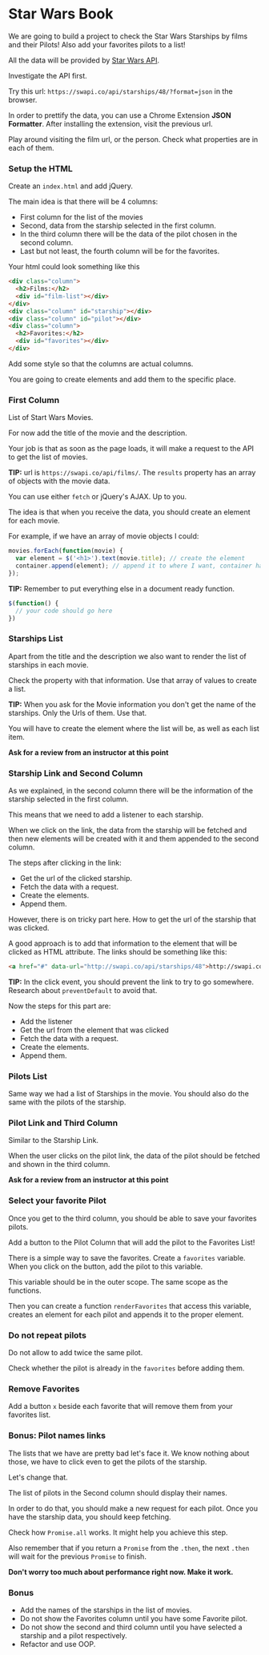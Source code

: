 # Star Wars Book

We are going to build a project to check the Star Wars Starships by films and their Pilots! Also add your favorites pilots to a list!

All the data will be provided by [Star Wars API](https://swapi.co/).

Investigate the API first.

Try this url: `https://swapi.co/api/starships/48/?format=json` in the browser.

In order to prettify the data, you can use a Chrome Extension **JSON Formatter**. After installing the extension, visit the previous url.

Play around visiting the film url, or the person. Check what properties are in each of them.

### Setup the HTML

Create an `index.html` and add jQuery.

The main idea is that there will be 4 columns:
- First column for the list of the movies
- Second, data from the starship selected in the first column.
- In the third column there will be the data of the pilot chosen in the second column.
- Last but not least, the fourth column will be for the favorites.

Your html could look something like this

```HTML
<div class="column">
  <h2>Films:</h2>
  <div id="film-list"></div>
</div>
<div class="column" id="starship"></div>
<div class="column" id="pilot"></div>
<div class="column">
  <h2>Favorites:</h2>
  <div id="favorites"></div>
</div>
```

Add some style so that the columns are actual columns.

You are going to create elements and add them to the specific place.

### First Column

List of Start Wars Movies.

For now add the title of the movie and the description.

Your job is that as soon as the page loads, it will make a request to the API to get the list of movies.

**TIP:** url is `https://swapi.co/api/films/`. The `results` property has an array of objects with the movie data.

You can use either `fetch` or jQuery's AJAX. Up to you.

The idea is that when you receive the data, you should create an element for each movie.

For example, if we have an array of movie objects I could:

```javascript
movies.forEach(function(movie) {
  var element = $('<h1>').text(movie.title); // create the element
  container.append(element); // append it to where I want, container has been previously defined.
});
```

**TIP:** Remember to put everything else in a document ready function.

```javascript
$(function() {
  // your code should go here
})
```

### Starships List

Apart from the title and the description we also want to render the list of starships in each movie.

Check the property with that information. Use that array of values to create a list.

**TIP:** When you ask for the Movie information you don't get the name of the starships. Only the Urls of them. Use that.

You will have to create the element where the list will be, as well as each list item.

**Ask for a review from an instructor at this point**

### Starship Link and Second Column

As we explained, in the second column there will be the information of the starship selected in the first column.

This means that we need to add a listener to each starship.

When we click on the link, the data from the starship will be fetched and then new elements will be created with it and them appended to the second column.

The steps after clicking in the link:

- Get the url of the clicked starship.
- Fetch the data with a request.
- Create the elements.
- Append them.

However, there is on tricky part here. How to get the url of the starship that was clicked.

A good approach is to add that information to the element that will be clicked as HTML attribute. The links should be something like this:

```html
<a href="#" data-url="http://swapi.co/api/starships/48">http://swapi.co/api/starships/48</a>
```

**TIP:** In the click event, you should prevent the link to try to go somewhere. Research about `preventDefault` to avoid that.

Now the steps for this part are:

- Add the listener
- Get the url from the element that was clicked
- Fetch the data with a request.
- Create the elements.
- Append them.

### Pilots List

Same way we had a list of Starships in the movie. You should also do the same with the pilots of the starship.

### Pilot Link and Third Column

Similar to the Starship Link.

When the user clicks on the pilot link, the data of the pilot should be fetched and shown in the third column.

**Ask for a review from an instructor at this point**

### Select your favorite Pilot

Once you get to the third column, you should be able to save your favorites pilots.

Add a button to the Pilot Column that will add the pilot to the Favorites List!

There is a simple way to save the favorites. Create a `favorites` variable. When you click on the button, add the pilot to this variable.

This variable should be in the outer scope. The same scope as the functions.

Then you can create a function `renderFavorites` that access this variable, creates an element for each pilot and appends it to the proper element.

### Do not repeat pilots

Do not allow to add twice the same pilot.

Check whether the pilot is already in the `favorites` before adding them.

### Remove Favorites

Add a button `x` beside each favorite that will remove them from your favorites list.

### Bonus: Pilot names links

The lists that we have are pretty bad let's face it. We know nothing about those, we have to click even to get the pilots of the starship.

Let's change that.

The list of pilots in the Second column should display their names.

In order to do that, you should make a new request for each pilot. Once you have the starship data, you should keep fetching.

Check how `Promise.all` works. It might help you achieve this step.

Also remember that if you return a `Promise` from the `.then`, the next `.then` will wait for the previous `Promise` to finish.

**Don't worry too much about performance right now. Make it work.**

### Bonus

- Add the names of the starships in the list of movies.
- Do not show the Favorites column until you have some Favorite pilot.
- Do not show the second and third column until you have selected a starship and a pilot respectively.
- Refactor and use OOP.
